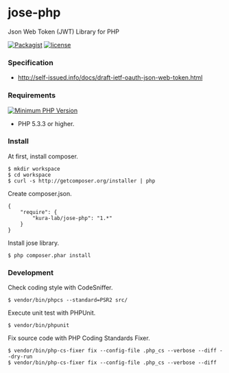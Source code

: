 jose-php
========

Json Web Token (JWT) Library for PHP

[![Packagist](https://img.shields.io/packagist/v/kura-lab/jose-php.svg)](https://packagist.org/packages/kura-lab/jose-php)
[![license](https://img.shields.io/github/license/mashape/apistatus.svg)](https://github.com/kura-lab/jose-php/blob/master/LICENSE)

### Specification

* http://self-issued.info/docs/draft-ietf-oauth-json-web-token.html

### Requirements

[![Minimum PHP Version](https://img.shields.io/badge/php-%3E%3D%205.3.3-8892BF.svg?style=flat-square)](https://php.net/)
* PHP 5.3.3 or higher.

### Install

At first, install composer.

```
$ mkdir workspace
$ cd workspace
$ curl -s http://getcomposer.org/installer | php
```

Create composer.json.

```
{
    "require": {
        "kura-lab/jose-php": "1.*"
    }
}
```

Install jose library.

```
$ php composer.phar install
```

### Development

Check coding style with CodeSniffer.

```
$ vendor/bin/phpcs --standard=PSR2 src/
```

Execute unit test with PHPUnit.

```
$ vendor/bin/phpunit
```

Fix source code with PHP Coding Standards Fixer.

```
$ vendor/bin/php-cs-fixer fix --config-file .php_cs --verbose --diff --dry-run
$ vendor/bin/php-cs-fixer fix --config-file .php_cs --verbose --diff
```
